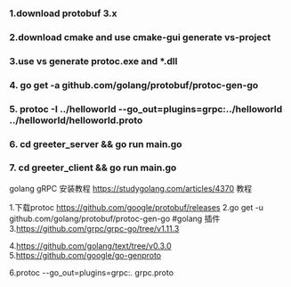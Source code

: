 ### 1.download protobuf 3.x
### 2.download cmake and use cmake-gui generate vs-project
### 3.use vs generate protoc.exe and *.dll
### 4. go get -a github.com/golang/protobuf/protoc-gen-go
### 5. protoc -I ../helloworld --go_out=plugins=grpc:../helloworld ../helloworld/helloworld.proto
### 6. cd greeter_server && go run main.go
### 7. cd greeter_client && go run main.go


golang gRPC 安装教程
https://studygolang.com/articles/4370 教程

1.下载protoc  https://github.com/google/protobuf/releases
2.go get -u github.com/golang/protobuf/protoc-gen-go #golang 插件
3.https://github.com/grpc/grpc-go/tree/v1.11.3

4.https://github.com/golang/text/tree/v0.3.0
5.https://github.com/google/go-genproto

6.protoc --go_out=plugins=grpc:. grpc.proto




